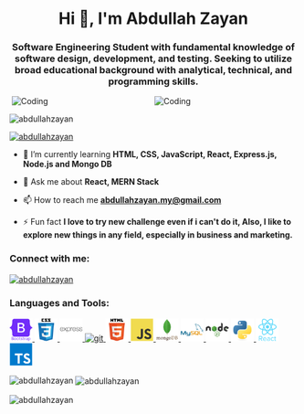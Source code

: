 <h1 align="center">Hi 👋, I'm Abdullah Zayan</h1>
<h3 align="center">Software Engineering Student with fundamental knowledge of software design, development, and testing. Seeking to utilize broad educational background with analytical, technical, and programming skills.</h3>
<img align="right" alt="Coding" width="250" src="https://i.imgflip.com/65qngn.gif">
<div style="display: flex; justify-content: flex-end; margin-right: 20%;">
  <img alt="Coding" width="250" src="https://media.tenor.com/y2JXkY1pXkwAAAAM/cat-computer.gif">
</div>

<p align="left"> <img src="https://komarev.com/ghpvc/?username=abdullahzayan&label=Profile%20views&color=0e75b6&style=flat" alt="abdullahzayan" /> </p>

<p align="left"> <a href="https://github.com/ryo-ma/github-profile-trophy"><img src="https://github-profile-trophy.vercel.app/?username=abdullahzayan" alt="abdullahzayan" /></a> </p>

- 🌱 I’m currently learning **HTML, CSS, JavaScript, React, Express.js, Node.js and Mongo DB**

- 💬 Ask me about **React, MERN Stack**

- 📫 How to reach me **abdullahzayan.my@gmail.com**

- ⚡ Fun fact **I love to try new challenge even if i can't do it, Also, I like to explore new things in any field, especially in business and marketing.**

<h3 align="left">Connect with me:</h3>
<p align="left">
<a href="https://linkedin.com/in/abdullahzayan" target="blank"><img align="center" src="https://raw.githubusercontent.com/rahuldkjain/github-profile-readme-generator/master/src/images/icons/Social/linked-in-alt.svg" alt="abdullahzayan" height="30" width="40" /></a>
</p>

<h3 align="left">Languages and Tools:</h3>
<p align="left"> <a href="https://getbootstrap.com" target="_blank" rel="noreferrer"> <img src="https://raw.githubusercontent.com/devicons/devicon/master/icons/bootstrap/bootstrap-plain-wordmark.svg" alt="bootstrap" width="40" height="40"/> </a> <a href="https://www.w3schools.com/css/" target="_blank" rel="noreferrer"> <img src="https://raw.githubusercontent.com/devicons/devicon/master/icons/css3/css3-original-wordmark.svg" alt="css3" width="40" height="40"/> </a> <a href="https://expressjs.com" target="_blank" rel="noreferrer"> <img src="https://raw.githubusercontent.com/devicons/devicon/master/icons/express/express-original-wordmark.svg" alt="express" width="40" height="40"/> </a> <a href="https://git-scm.com/" target="_blank" rel="noreferrer"> <img src="https://www.vectorlogo.zone/logos/git-scm/git-scm-icon.svg" alt="git" width="40" height="40"/> </a> <a href="https://www.w3.org/html/" target="_blank" rel="noreferrer"> <img src="https://raw.githubusercontent.com/devicons/devicon/master/icons/html5/html5-original-wordmark.svg" alt="html5" width="40" height="40"/> </a> <a href="https://developer.mozilla.org/en-US/docs/Web/JavaScript" target="_blank" rel="noreferrer"> <img src="https://raw.githubusercontent.com/devicons/devicon/master/icons/javascript/javascript-original.svg" alt="javascript" width="40" height="40"/> </a> <a href="https://www.mongodb.com/" target="_blank" rel="noreferrer"> <img src="https://raw.githubusercontent.com/devicons/devicon/master/icons/mongodb/mongodb-original-wordmark.svg" alt="mongodb" width="40" height="40"/> </a> <a href="https://www.mysql.com/" target="_blank" rel="noreferrer"> <img src="https://raw.githubusercontent.com/devicons/devicon/master/icons/mysql/mysql-original-wordmark.svg" alt="mysql" width="40" height="40"/> </a> <a href="https://nodejs.org" target="_blank" rel="noreferrer"> <img src="https://raw.githubusercontent.com/devicons/devicon/master/icons/nodejs/nodejs-original-wordmark.svg" alt="nodejs" width="40" height="40"/> </a> <a href="https://www.python.org" target="_blank" rel="noreferrer"> <img src="https://raw.githubusercontent.com/devicons/devicon/master/icons/python/python-original.svg" alt="python" width="40" height="40"/> </a> <a href="https://reactjs.org/" target="_blank" rel="noreferrer"> <img src="https://raw.githubusercontent.com/devicons/devicon/master/icons/react/react-original-wordmark.svg" alt="react" width="40" height="40"/> </a> <a href="https://www.typescriptlang.org/" target="_blank" rel="noreferrer"> <img src="https://raw.githubusercontent.com/devicons/devicon/master/icons/typescript/typescript-original.svg" alt="typescript" width="40" height="40"/> </a> </p>

<p><img align="left" src="https://github-readme-stats.vercel.app/api/top-langs?username=abdullahzayan&show_icons=true&locale=en&layout=compact" alt="abdullahzayan" /></p>

<p>&nbsp;<img align="center" src="https://github-readme-stats.vercel.app/api?username=abdullahzayan&show_icons=true&locale=en" alt="abdullahzayan" /></p>

<p><img align="center" src="https://github-readme-streak-stats.herokuapp.com/?user=abdullahzayan&" alt="abdullahzayan" /></p>
